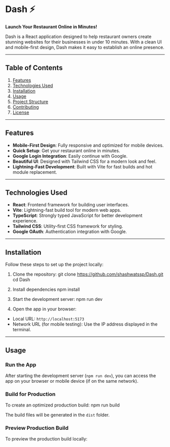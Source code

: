 # Dash ⚡

**Launch Your Restaurant Online in Minutes!**

Dash is a React application designed to help restaurant owners create stunning websites for their businesses in under 10 minutes. With a clean UI and mobile-first design, Dash makes it easy to establish an online presence.

---

## Table of Contents
1. [Features](#features)
2. [Technologies Used](#technologies-used)
3. [Installation](#installation)
4. [Usage](#usage)
5. [Project Structure](#project-structure)
6. [Contributing](#contributing)
7. [License](#license)

---

## Features
- **Mobile-First Design**: Fully responsive and optimized for mobile devices.
- **Quick Setup**: Get your restaurant online in minutes.
- **Google Login Integration**: Easily continue with Google.
- **Beautiful UI**: Designed with Tailwind CSS for a modern look and feel.
- **Lightning-Fast Development**: Built with Vite for fast builds and hot module replacement.

---

## Technologies Used
- **React**: Frontend framework for building user interfaces.
- **Vite**: Lightning-fast build tool for modern web apps.
- **TypeScript**: Strongly typed JavaScript for better development experience.
- **Tailwind CSS**: Utility-first CSS framework for styling.
- **Google OAuth**: Authentication integration with Google.

---

## Installation

Follow these steps to set up the project locally:

1. Clone the repository:
git clone https://github.com/shashwatssp/Dash.git
cd Dash

2. Install dependencies
npm install

3. Start the development server:
npm run dev


4. Open the app in your browser:
- Local URL: `http://localhost:5173`
- Network URL (for mobile testing): Use the IP address displayed in the terminal.

---

## Usage

### Run the App
After starting the development server (`npm run dev`), you can access the app on your browser or mobile device (if on the same network).

### Build for Production
To create an optimized production build:
npm run build

The build files will be generated in the `dist` folder.

### Preview Production Build
To preview the production build locally:
